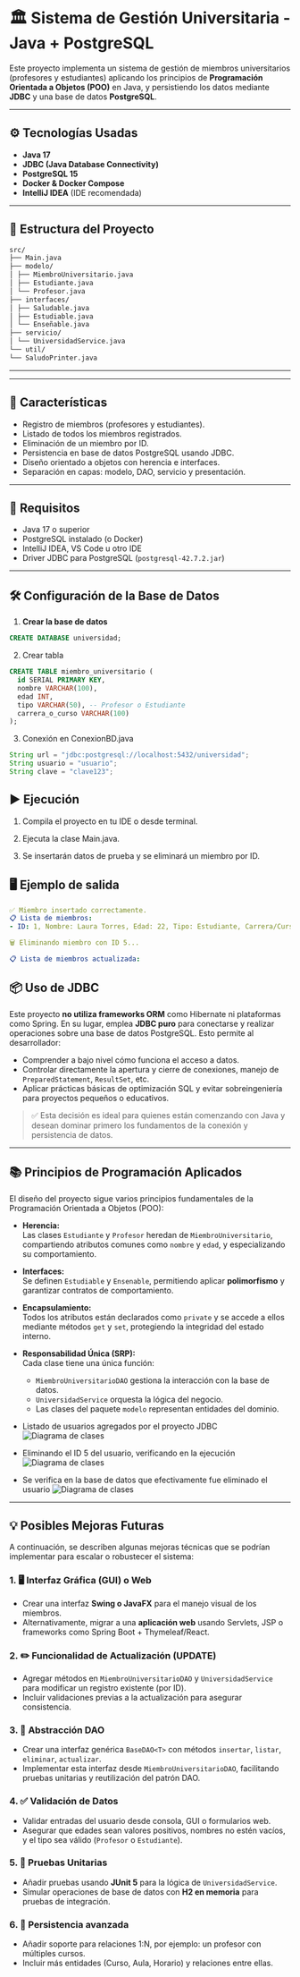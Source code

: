 # 🏛️ Sistema de Gestión Universitaria - Java + PostgreSQL

Este proyecto implementa un sistema de gestión de miembros universitarios (profesores y estudiantes) aplicando los principios de **Programación Orientada a Objetos (POO)** en Java, y persistiendo los datos mediante **JDBC** y una base de datos **PostgreSQL**.


---
## ⚙️ Tecnologías Usadas

- **Java 17**
- **JDBC (Java Database Connectivity)**
- **PostgreSQL 15**
- **Docker & Docker Compose**
- **IntelliJ IDEA** (IDE recomendada)

---


## 🧱 Estructura del Proyecto



```bash
src/
├── Main.java
├── modelo/
│ ├── MiembroUniversitario.java
│ ├── Estudiante.java
│ └── Profesor.java
├── interfaces/
│ ├── Saludable.java
│ ├── Estudiable.java
│ └── Enseñable.java
├── servicio/
│ └── UniversidadService.java
└── util/
└── SaludoPrinter.java
```


---

---

## 🚀 Características

- Registro de miembros (profesores y estudiantes).
- Listado de todos los miembros registrados.
- Eliminación de un miembro por ID.
- Persistencia en base de datos PostgreSQL usando JDBC.
- Diseño orientado a objetos con herencia e interfaces.
- Separación en capas: modelo, DAO, servicio y presentación.

---

## 🔧 Requisitos

- Java 17 o superior
- PostgreSQL instalado (o Docker)
- IntelliJ IDEA, VS Code u otro IDE
- Driver JDBC para PostgreSQL (`postgresql-42.7.2.jar`)

---

## 🛠️ Configuración de la Base de Datos

1. **Crear la base de datos**
```sql
CREATE DATABASE universidad;
```
2. Crear tabla
  ```sql
CREATE TABLE miembro_universitario (
    id SERIAL PRIMARY KEY,
    nombre VARCHAR(100),
    edad INT,
    tipo VARCHAR(50), -- Profesor o Estudiante
    carrera_o_curso VARCHAR(100)
);
``` 
3. Conexión en ConexionBD.java

```java
String url = "jdbc:postgresql://localhost:5432/universidad";
String usuario = "usuario";
String clave = "clave123";

```

## ▶️ Ejecución
1. Compila el proyecto en tu IDE o desde terminal.

2. Ejecuta la clase Main.java.

3. Se insertarán datos de prueba y se eliminará un miembro por ID.

##  🖥️ Ejemplo de salida

```yaml
✅ Miembro insertado correctamente.
📋 Lista de miembros:
- ID: 1, Nombre: Laura Torres, Edad: 22, Tipo: Estudiante, Carrera/Curso: Ingeniería de Sistemas

🗑️ Eliminando miembro con ID 5...

📋 Lista de miembros actualizada:
```

## 📦 Uso de JDBC

Este proyecto **no utiliza frameworks ORM** como Hibernate ni plataformas como Spring. En su lugar, emplea **JDBC puro** para conectarse y realizar operaciones sobre una base de datos PostgreSQL. Esto permite al desarrollador:

- Comprender a bajo nivel cómo funciona el acceso a datos.
- Controlar directamente la apertura y cierre de conexiones, manejo de `PreparedStatement`, `ResultSet`, etc.
- Aplicar prácticas básicas de optimización SQL y evitar sobreingeniería para proyectos pequeños o educativos.

> ✅ Esta decisión es ideal para quienes están comenzando con Java y desean dominar primero los fundamentos de la conexión y persistencia de datos.

---

## 📚 Principios de Programación Aplicados

El diseño del proyecto sigue varios principios fundamentales de la Programación Orientada a Objetos (POO):

- **Herencia:**  
  Las clases `Estudiante` y `Profesor` heredan de `MiembroUniversitario`, compartiendo atributos comunes como `nombre` y `edad`, y especializando su comportamiento.

- **Interfaces:**  
  Se definen `Estudiable` y `Ensenable`, permitiendo aplicar **polimorfismo** y garantizar contratos de comportamiento.

- **Encapsulamiento:**  
  Todos los atributos están declarados como `private` y se accede a ellos mediante métodos `get` y `set`, protegiendo la integridad del estado interno.

- **Responsabilidad Única (SRP):**  
  Cada clase tiene una única función:
  - `MiembroUniversitarioDAO` gestiona la interacción con la base de datos.
  - `UniversidadService` orquesta la lógica del negocio.
  - Las clases del paquete `modelo` representan entidades del dominio.


- Listado de usuarios agregados por el proyecto JDBC
![Diagrama de clases](./Documents/image1.png)

- Eliminando el ID 5 del usuario, verificando en la ejecución
 ![Diagrama de clases](./Documents/image3.png)

- Se verifica en la base de datos que efectivamente fue eliminado el usuario
![Diagrama de clases](./Documents/image2.png)



---

## 💡 Posibles Mejoras Futuras

A continuación, se describen algunas mejoras técnicas que se podrían implementar para escalar o robustecer el sistema:

### 1. 🖥️ Interfaz Gráfica (GUI) o Web

- Crear una interfaz **Swing o JavaFX** para el manejo visual de los miembros.
- Alternativamente, migrar a una **aplicación web** usando Servlets, JSP o frameworks como Spring Boot + Thymeleaf/React.

### 2. ✏️ Funcionalidad de Actualización (UPDATE)

- Agregar métodos en `MiembroUniversitarioDAO` y `UniversidadService` para modificar un registro existente (por ID).
- Incluir validaciones previas a la actualización para asegurar consistencia.

### 3. 🔄 Abstracción DAO

- Crear una interfaz genérica `BaseDAO<T>` con métodos `insertar`, `listar`, `eliminar`, `actualizar`.
- Implementar esta interfaz desde `MiembroUniversitarioDAO`, facilitando pruebas unitarias y reutilización del patrón DAO.

### 4. ✅ Validación de Datos

- Validar entradas del usuario desde consola, GUI o formularios web.
- Asegurar que edades sean valores positivos, nombres no estén vacíos, y el tipo sea válido (`Profesor` o `Estudiante`).

### 5. 🧪 Pruebas Unitarias

- Añadir pruebas usando **JUnit 5** para la lógica de `UniversidadService`.
- Simular operaciones de base de datos con **H2 en memoria** para pruebas de integración.

### 6. 📁 Persistencia avanzada

- Añadir soporte para relaciones 1:N, por ejemplo: un profesor con múltiples cursos.
- Incluir más entidades (Curso, Aula, Horario) y relaciones entre ellas.

